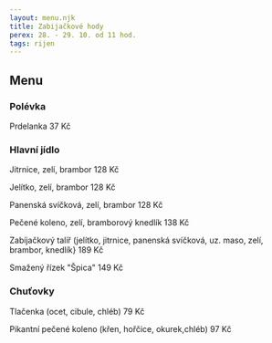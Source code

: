 ```yaml
---
layout: menu.njk
title: Zabijačkové hody
perex: 28. - 29. 10. od 11 hod. 
tags: rijen
---
```





## Menu

### Polévka

 Prdelanka 37 Kč

### Hlavní jídlo

Jitrnice, zelí, brambor 128 Kč

Jelítko, zelí, brambor 128 Kč

Panenská svíčková, zelí, brambor 128 Kč

Pečené koleno, zelí, bramborový knedlík 138 Kč

Zabíjačkový talíř (jelítko, jitrnice, panenská svíčková, uz. maso, zelí, brambor, knedlík} 189 Kč

Smažený řízek "Špica" 149 Kč

### Chuťovky

Tlačenka (ocet, cibule, chléb) 79 Kč

Pikantní pečené koleno (křen, hořčice, okurek,chléb) 97 Kč